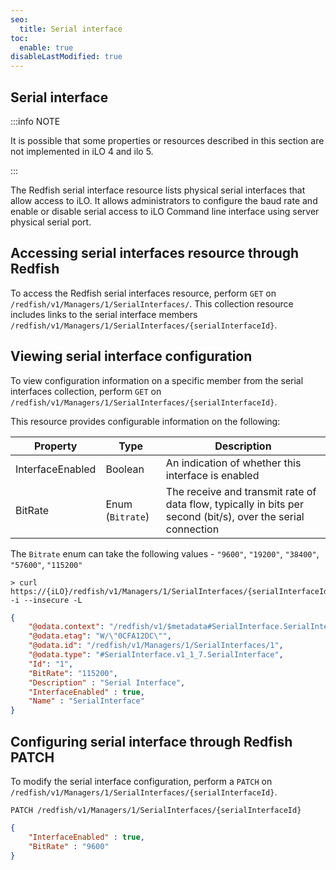 ```yaml
---
seo:
  title: Serial interface
toc:
  enable: true
disableLastModified: true
---
```


## Serial interface

:::info NOTE

It is possible that some properties or resources described in this section
are not implemented in iLO 4 and ilo 5.

:::

The Redfish serial interface resource lists physical serial interfaces that
allow access to iLO. It allows administrators to configure the baud rate and
enable or disable serial access to iLO Command line interface using server
physical serial port.

## Accessing serial interfaces resource through Redfish

To access the Redfish serial interfaces resource, perform `GET` on
`/redfish/v1/Managers/1/SerialInterfaces/`. This collection resource
includes links to the serial interface members
`/redfish/v1/Managers/1/SerialInterfaces/{serialInterfaceId}`.

## Viewing serial interface configuration

To view configuration information on a specific member from the serial
interfaces collection, perform `GET` on
`/redfish/v1/Managers/1/SerialInterfaces/{serialInterfaceId}`.

This resource provides configurable information on the following:

| Property              | Type      | Description   |
| ---                   | ---       | ---           |
| InterfaceEnabled   | Boolean   | An indication of whether this interface is enabled |
| BitRate         | Enum (`Bitrate`) | The receive and transmit rate of data flow, typically in bits per second (bit/s), over the serial connection |

The `Bitrate` enum can take the following values -
`"9600"`, `"19200"`, `"38400"`, `"57600"`, `"115200"`

```shell cURL
> curl https://{iLO}/redfish/v1/Managers/1/SerialInterfaces/{serialInterfaceId} -i --insecure -L
```

```json Response body
{
    "@odata.context": "/redfish/v1/$metadata#SerialInterface.SerialInterface",
    "@odata.etag": "W/\"0CFA12DC\"",
    "@odata.id": "/redfish/v1/Managers/1/SerialInterfaces/1",
    "@odata.type": "#SerialInterface.v1_1_7.SerialInterface",
    "Id": "1",
    "BitRate": "115200",
    "Description" : "Serial Interface",
    "InterfaceEnabled" : true,
    "Name" : "SerialInterface"
}
```

## Configuring serial interface through Redfish PATCH

To modify the serial interface configuration, perform a `PATCH` on
`/redfish/v1/Managers/1/SerialInterfaces/{serialInterfaceId}`.

```text Configure serial interface
PATCH /redfish/v1/Managers/1/SerialInterfaces/{serialInterfaceId}
```

```json Response body
{
    "InterfaceEnabled" : true,
    "BitRate" : "9600"
}
```
